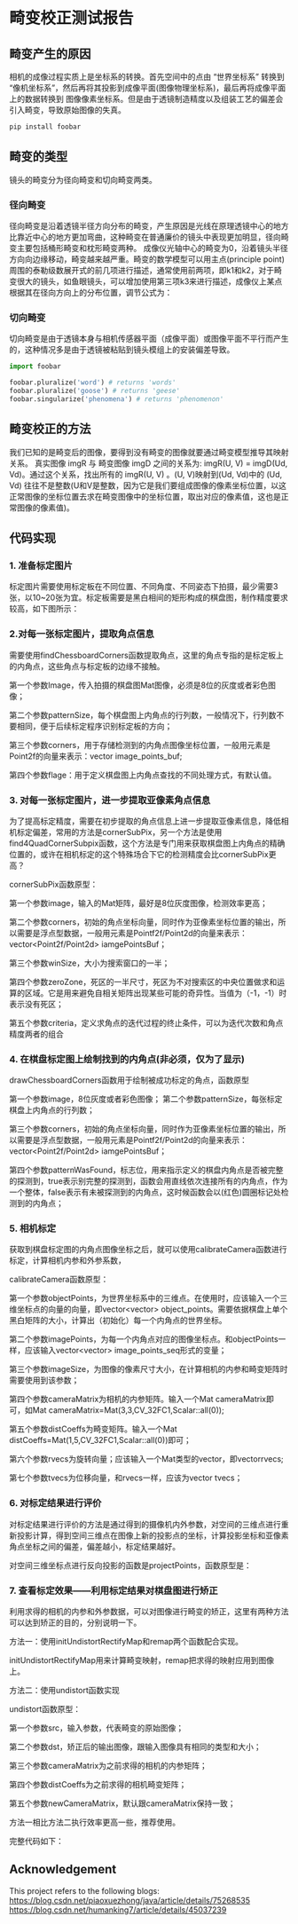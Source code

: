 # 畸变校正测试报告
## 畸变产生的原因

相机的成像过程实质上是坐标系的转换。首先空间中的点由 “世界坐标系” 转换到 “像机坐标系”，然后再将其投影到成像平面(图像物理坐标系)，最后再将成像平面上的数据转换到 图像像素坐标系。但是由于透镜制造精度以及组装工艺的偏差会引入畸变，导致原始图像的失真。

```bash
pip install foobar
```

## 畸变的类型

镜头的畸变分为径向畸变和切向畸变两类。

### 径向畸变

径向畸变是沿着透镜半径方向分布的畸变，产生原因是光线在原理透镜中心的地方比靠近中心的地方更加弯曲，这种畸变在普通廉价的镜头中表现更加明显，径向畸变主要包括桶形畸变和枕形畸变两种。
成像仪光轴中心的畸变为0，沿着镜头半径方向向边缘移动，畸变越来越严重。畸变的数学模型可以用主点(principle point)周围的泰勒级数展开式的前几项进行描述，通常使用前两项，即k1和k2，对于畸变很大的镜头，如鱼眼镜头，可以增加使用第三项k3来进行描述，成像仪上某点根据其在径向方向上的分布位置，调节公式为：



### 切向畸变

切向畸变是由于透镜本身与相机传感器平面（成像平面）或图像平面不平行而产生的，这种情况多是由于透镜被粘贴到镜头模组上的安装偏差导致。

```python
import foobar

foobar.pluralize('word') # returns 'words'
foobar.pluralize('goose') # returns 'geese'
foobar.singularize('phenomena') # returns 'phenomenon'
```

## 畸变校正的方法

我们已知的是畸变后的图像，要得到没有畸变的图像就要通过畸变模型推导其映射关系。 真实图像 imgR 与 畸变图像 imgD 之间的关系为: imgR(U, V) = imgD(Ud, Vd)。通过这个关系，找出所有的 imgR(U, V) 。(U, V)映射到(Ud, Vd)中的 (Ud, Vd) 往往不是整数(U和V是整数，因为它是我们要组成图像的像素坐标位置，以这正常图像的坐标位置去求在畸变图像中的坐标位置，取出对应的像素值，这也是正常图像的像素值)。


## 代码实现

### 1. 准备标定图片
标定图片需要使用标定板在不同位置、不同角度、不同姿态下拍摄，最少需要3张，以10~20张为宜。标定板需要是黑白相间的矩形构成的棋盘图，制作精度要求较高，如下图所示：

### 2.对每一张标定图片，提取角点信息
需要使用findChessboardCorners函数提取角点，这里的角点专指的是标定板上的内角点，这些角点与标定板的边缘不接触。

第一个参数Image，传入拍摄的棋盘图Mat图像，必须是8位的灰度或者彩色图像；

第二个参数patternSize，每个棋盘图上内角点的行列数，一般情况下，行列数不要相同，便于后续标定程序识别标定板的方向；

第三个参数corners，用于存储检测到的内角点图像坐标位置，一般用元素是Point2f的向量来表示：vector<Point2f> image_points_buf;

第四个参数flage：用于定义棋盘图上内角点查找的不同处理方式，有默认值。

### 3. 对每一张标定图片，进一步提取亚像素角点信息
为了提高标定精度，需要在初步提取的角点信息上进一步提取亚像素信息，降低相机标定偏差，常用的方法是cornerSubPix，另一个方法是使用find4QuadCornerSubpix函数，这个方法是专门用来获取棋盘图上内角点的精确位置的，或许在相机标定的这个特殊场合下它的检测精度会比cornerSubPix更高？

cornerSubPix函数原型：

第一个参数image，输入的Mat矩阵，最好是8位灰度图像，检测效率更高；

第二个参数corners，初始的角点坐标向量，同时作为亚像素坐标位置的输出，所以需要是浮点型数据，一般用元素是Pointf2f/Point2d的向量来表示：vector<Point2f/Point2d> iamgePointsBuf；

第三个参数winSize，大小为搜索窗口的一半；

第四个参数zeroZone，死区的一半尺寸，死区为不对搜索区的中央位置做求和运算的区域。它是用来避免自相关矩阵出现某些可能的奇异性。当值为（-1，-1）时表示没有死区；

第五个参数criteria，定义求角点的迭代过程的终止条件，可以为迭代次数和角点精度两者的组合

### 4. 在棋盘标定图上绘制找到的内角点(非必须，仅为了显示)
drawChessboardCorners函数用于绘制被成功标定的角点，函数原型

第一个参数image，8位灰度或者彩色图像；
第二个参数patternSize，每张标定棋盘上内角点的行列数；

第三个参数corners，初始的角点坐标向量，同时作为亚像素坐标位置的输出，所以需要是浮点型数据，一般用元素是Pointf2f/Point2d的向量来表示：vector<Point2f/Point2d> iamgePointsBuf；

第四个参数patternWasFound，标志位，用来指示定义的棋盘内角点是否被完整的探测到，true表示别完整的探测到，函数会用直线依次连接所有的内角点，作为一个整体，false表示有未被探测到的内角点，这时候函数会以(红色)圆圈标记处检测到的内角点；

### 5. 相机标定
获取到棋盘标定图的内角点图像坐标之后，就可以使用calibrateCamera函数进行标定，计算相机内参和外参系数，

calibrateCamera函数原型：

第一个参数objectPoints，为世界坐标系中的三维点。在使用时，应该输入一个三维坐标点的向量的向量，即vector<vector<Point3f>> object_points。需要依据棋盘上单个黑白矩阵的大小，计算出（初始化）每一个内角点的世界坐标。

第二个参数imagePoints，为每一个内角点对应的图像坐标点。和objectPoints一样，应该输入vector<vector<Point2f>> image_points_seq形式的变量；

第三个参数imageSize，为图像的像素尺寸大小，在计算相机的内参和畸变矩阵时需要使用到该参数；

第四个参数cameraMatrix为相机的内参矩阵。输入一个Mat cameraMatrix即可，如Mat cameraMatrix=Mat(3,3,CV_32FC1,Scalar::all(0));

第五个参数distCoeffs为畸变矩阵。输入一个Mat distCoeffs=Mat(1,5,CV_32FC1,Scalar::all(0))即可；

第六个参数rvecs为旋转向量；应该输入一个Mat类型的vector，即vector<Mat>rvecs;

第七个参数tvecs为位移向量，和rvecs一样，应该为vector<Mat> tvecs；

### 6. 对标定结果进行评价
对标定结果进行评价的方法是通过得到的摄像机内外参数，对空间的三维点进行重新投影计算，得到空间三维点在图像上新的投影点的坐标，计算投影坐标和亚像素角点坐标之间的偏差，偏差越小，标定结果越好。

对空间三维坐标点进行反向投影的函数是projectPoints，函数原型是：

### 7. 查看标定效果——利用标定结果对棋盘图进行矫正
利用求得的相机的内参和外参数据，可以对图像进行畸变的矫正，这里有两种方法可以达到矫正的目的，分别说明一下。

方法一：使用initUndistortRectifyMap和remap两个函数配合实现。

initUndistortRectifyMap用来计算畸变映射，remap把求得的映射应用到图像上。

方法二：使用undistort函数实现

undistort函数原型：

第一个参数src，输入参数，代表畸变的原始图像；

第二个参数dst，矫正后的输出图像，跟输入图像具有相同的类型和大小；

第三个参数cameraMatrix为之前求得的相机的内参矩阵；

第四个参数distCoeffs为之前求得的相机畸变矩阵；

第五个参数newCameraMatrix，默认跟cameraMatrix保持一致；

方法一相比方法二执行效率更高一些，推荐使用。

完整代码如下：

## Acknowledgement
This project refers to the following blogs:
https://blog.csdn.net/piaoxuezhong/java/article/details/75268535
https://blog.csdn.net/humanking7/article/details/45037239
